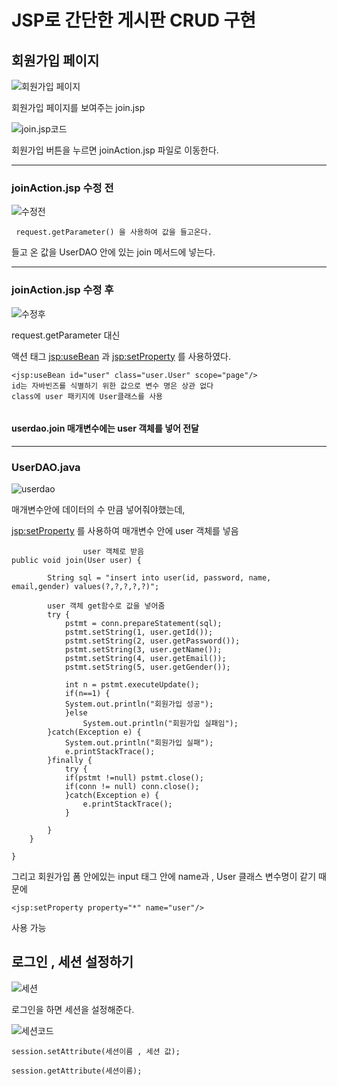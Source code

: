 # JSP로 간단한 게시판 CRUD 구현

## 회원가입 페이지
![회원가입 페이지](https://user-images.githubusercontent.com/66653324/99899770-4157a180-2cef-11eb-958c-7cf70404c3fc.PNG)

회원가입 페이지를 보여주는 join.jsp

![join.jsp코드](./image/join.jsp코드.PNG)


회원가입 버튼을 누르면 joinAction.jsp 파일로 이동한다.




-------------------

### joinAction.jsp 수정 전

![수정전](./image/joinAction.PNG)





```
 request.getParameter() 을 사용하여 값을 들고온다.
```

들고 온 값을 UserDAO 안에 있는 join 메서드에 넣는다.

-----------------


### joinAction.jsp 수정 후
![수정후](./image/joinAction수정.PNG)

request.getParameter 대신

액션 태그 <jsp:useBean> 과 <jsp:setProperty> 를 사용하였다. 

```
<jsp:useBean id="user" class="user.User" scope="page"/>
id는 자바빈즈를 식별하기 위한 값으로 변수 명은 상관 없다
class에 user 패키지에 User클래스를 사용


```
#### userdao.join 매개변수에는 user 객체를 넣어 전달
-----------------------------
### UserDAO.java 
![userdao](./image/USerDaoJoin수정전.PNG)

매개변수안에 데이터의 수 만큼 넣어줘야했는데,

<jsp:setProperty> 를 사용하여 매개변수 안에 user 객체를 넣음

```
                user 객체로 받음
public void join(User user) {
		
		String sql = "insert into user(id, password, name, email,gender) values(?,?,?,?,?)";
		
        user 객체 get함수로 값을 넣어줌
		try {
			pstmt = conn.prepareStatement(sql);
			pstmt.setString(1, user.getId());
			pstmt.setString(2, user.getPassword());
			pstmt.setString(3, user.getName());
			pstmt.setString(4, user.getEmail());
			pstmt.setString(5, user.getGender());
			
			int n = pstmt.executeUpdate();
			if(n==1) {
			System.out.println("회원가입 성공");
			}else
				System.out.println("회원가입 실패임");
		}catch(Exception e) {
			System.out.println("회원가입 실패");
			e.printStackTrace();
		}finally {
			try {
			if(pstmt !=null) pstmt.close();
			if(conn != null) conn.close();
			}catch(Exception e) {
				e.printStackTrace();
			}
			
		}
	}
	
}
```

그리고 회원가입 폼 안에있는 
input 태그 안에 name과 , User 클래스 변수명이 같기 때문에

```
<jsp:setProperty property="*" name="user"/>
```
사용 가능


## 로그인 , 세션 설정하기

![세션](./image/로그인화면.PNG)


로그인을 하면 세션을 설정해준다.

![세션코드](./image/loginSession.PNG)

```
session.setAttribute(세션이름 , 세션 값);

session.getAttribute(세션이름);
```
